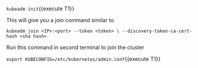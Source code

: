 `kubeadm init`{{execute T1}}


This will give you a join command similar to 



`kubeadm join <IP>:<port> --token <token> \
    --discovery-token-ca-cert-hash <sha hash>`


Run this command in second terminal to join the cluster


`export KUBECONFIG=/etc/kubernetes/admin.conf`{{execute T1}}
